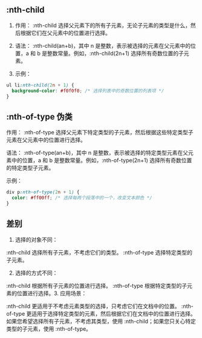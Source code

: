 ## :nth-child

1. 作用： :nth-child 选择父元素下的所有子元素，无论子元素的类型是什么，然后根据它们在父元素中的位置进行选择。

2. 语法： :nth-child(an+b)，其中 n 是整数，表示被选择的元素在父元素中的位置，a 和 b 是整数常量。例如，:nth-child(2n+1) 选择所有奇数位置的子元素。

3. 示例：

```css
ul li:nth-child(2n + 1) {
  background-color: #f0f0f0; /* 选择列表中的奇数位置的列表项 */
}
```

## :nth-of-type 伪类

作用： :nth-of-type 选择父元素下特定类型的子元素，然后根据这些特定类型子元素在父元素中的位置进行选择。

语法： :nth-of-type(an+b)，其中 n 是整数，表示被选择的特定类型元素在父元素中的位置，a 和 b 是整数常量。例如，:nth-of-type(2n+1) 选择所有奇数位置的特定类型子元素。

示例：

```css
div p:nth-of-type(2n + 1) {
  color: #ff00ff; /* 选择每两个段落中的一个，改变文本颜色 */
}
```

## 差别

1. 选择的对象不同：

:nth-child 选择所有子元素，不考虑它们的类型。
:nth-of-type 选择特定类型的子元素。

2. 选择的方式不同：

:nth-child 根据所有子元素的位置进行选择。
:nth-of-type 根据特定类型的子元素的位置进行选择。3. 应用场景：

:nth-child 更适用于不考虑元素类型的选择，只考虑它们在文档中的位置。
:nth-of-type 更适用于选择特定类型的元素，然后根据它们在文档中的位置进行选择。
如果您希望选择所有子元素，不考虑其类型，使用 :nth-child；如果您只关心特定类型的子元素，使用 :nth-of-type。
